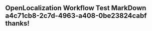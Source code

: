 <properties
ms.topic="hero-topic"
ms.test1="hero-topic"
ms.test2="test"/>

## OpenLocalization Workflow Test MarkDown a4c71cb8-2c7d-4963-a408-0be23824cabf thanks!
